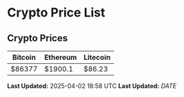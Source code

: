 # Crypto Price List

## Crypto Prices
| Bitcoin | Ethereum | Litecoin |
| ------- | -------- | -------- |
| $86377 | $1900.1 | $86.23 |
**Last Updated:** 2025-04-02 18:58 UTC
**Last Updated:** $DATE$
